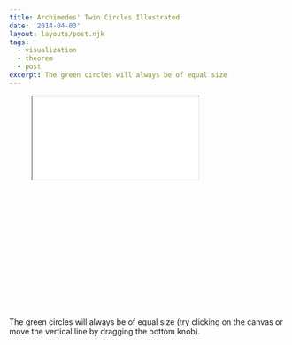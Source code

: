 ```yaml
---
title: Archimedes' Twin Circles Illustrated
date: '2014-04-03'
layout: layouts/post.njk
tags:
  - visualization
  - theorem
  - post
excerpt: The green circles will always be of equal size
---
```

<figure>
  <div class="aspect-ratio" style="padding-bottom: 55%"><iframe src="/media/intgfx/archimedes-twin-circles.html"></iframe></div>
</figure>

The green circles will always be of equal size (try clicking on the canvas or move the vertical line by dragging the bottom knob).
